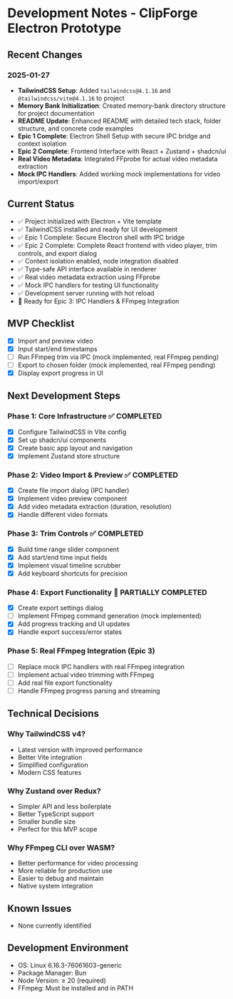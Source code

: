 # Development Notes - ClipForge Electron Prototype

## Recent Changes

### 2025-01-27

- **TailwindCSS Setup**: Added `tailwindcss@4.1.16` and `@tailwindcss/vite@4.1.16` to project
- **Memory Bank Initialization**: Created memory-bank directory structure for project documentation
- **README Update**: Enhanced README with detailed tech stack, folder structure, and concrete code examples
- **Epic 1 Complete**: Electron Shell Setup with secure IPC bridge and context isolation
- **Epic 2 Complete**: Frontend Interface with React + Zustand + shadcn/ui
- **Real Video Metadata**: Integrated FFprobe for actual video metadata extraction
- **Mock IPC Handlers**: Added working mock implementations for video import/export

## Current Status

- ✅ Project initialized with Electron + Vite template
- ✅ TailwindCSS installed and ready for UI development
- ✅ Epic 1 Complete: Secure Electron shell with IPC bridge
- ✅ Epic 2 Complete: Complete React frontend with video player, trim controls, and export dialog
- ✅ Context isolation enabled, node integration disabled
- ✅ Type-safe API interface available in renderer
- ✅ Real video metadata extraction using FFprobe
- ✅ Mock IPC handlers for testing UI functionality
- ✅ Development server running with hot reload
- 🚧 Ready for Epic 3: IPC Handlers & FFmpeg Integration

## MVP Checklist

- [x] Import and preview video
- [x] Input start/end timestamps
- [ ] Run FFmpeg trim via IPC (mock implemented, real FFmpeg pending)
- [ ] Export to chosen folder (mock implemented, real FFmpeg pending)
- [x] Display export progress in UI

## Next Development Steps

### Phase 1: Core Infrastructure ✅ COMPLETED

- [x] Configure TailwindCSS in Vite config
- [x] Set up shadcn/ui components
- [x] Create basic app layout and navigation
- [x] Implement Zustand store structure

### Phase 2: Video Import & Preview ✅ COMPLETED

- [x] Create file import dialog (IPC handler)
- [x] Implement video preview component
- [x] Add video metadata extraction (duration, resolution)
- [x] Handle different video formats

### Phase 3: Trim Controls ✅ COMPLETED

- [x] Build time range slider component
- [x] Add start/end time input fields
- [x] Implement visual timeline scrubber
- [x] Add keyboard shortcuts for precision

### Phase 4: Export Functionality 🚧 PARTIALLY COMPLETED

- [x] Create export settings dialog
- [ ] Implement FFmpeg command generation (mock implemented)
- [x] Add progress tracking and UI updates
- [x] Handle export success/error states

### Phase 5: Real FFmpeg Integration (Epic 3)

- [ ] Replace mock IPC handlers with real FFmpeg integration
- [ ] Implement actual video trimming with FFmpeg
- [ ] Add real file export functionality
- [ ] Handle FFmpeg progress parsing and streaming

## Technical Decisions

### Why TailwindCSS v4?

- Latest version with improved performance
- Better Vite integration
- Simplified configuration
- Modern CSS features

### Why Zustand over Redux?

- Simpler API and less boilerplate
- Better TypeScript support
- Smaller bundle size
- Perfect for this MVP scope

### Why FFmpeg CLI over WASM?

- Better performance for video processing
- More reliable for production use
- Easier to debug and maintain
- Native system integration

## Known Issues

- None currently identified

## Development Environment

- OS: Linux 6.16.3-76061603-generic
- Package Manager: Bun
- Node Version: ≥ 20 (required)
- FFmpeg: Must be installed and in PATH
